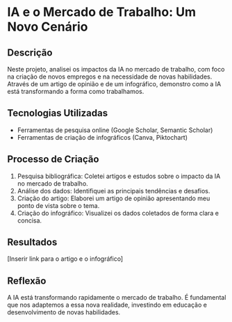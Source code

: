# IA e o Mercado de Trabalho: Um Novo Cenário

## Descrição
Neste projeto, analisei os impactos da IA no mercado de trabalho, com foco na criação de novos empregos e na necessidade de novas habilidades. Através de um artigo de opinião e de um infográfico, demonstro como a IA está transformando a forma como trabalhamos.

## Tecnologias Utilizadas
* Ferramentas de pesquisa online (Google Scholar, Semantic Scholar)
* Ferramentas de criação de infográficos (Canva, Piktochart)

## Processo de Criação
1. Pesquisa bibliográfica: Coletei artigos e estudos sobre o impacto da IA no mercado de trabalho.
2. Análise dos dados: Identifiquei as principais tendências e desafios.
3. Criação do artigo: Elaborei um artigo de opinião apresentando meu ponto de vista sobre o tema.
4. Criação do infográfico: Visualizei os dados coletados de forma clara e concisa.

## Resultados
[Inserir link para o artigo e o infográfico]

## Reflexão
A IA está transformando rapidamente o mercado de trabalho. É fundamental que nos adaptemos a essa nova realidade, investindo em educação e desenvolvimento de novas habilidades.
